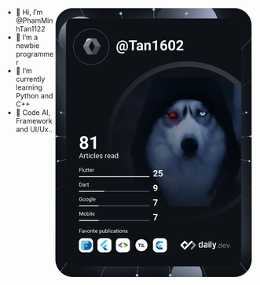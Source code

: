 <a href="https://app.daily.dev/Tan1602"><img src="https://github.com/PhamMinhTan1122/PhamMinhTan1122/blob/main/devcard.svg" width="400" align="right" alt="Phạm Minh Tấn's Dev Card"/></a>
- 👋 Hi, I’m @PhamMinhTan1122
- 👀 I’m a newbie programmer 
- 🌱 I’m currently learning Python and C++
- 🎈 Code AI, Framework and UI/Ux..
<!---
PhamMinhTan1122/PhamMinhTan1122 is a ✨ special ✨ repository because its `README.md` (this file) appears on your GitHub profile.
You can click the Preview link to take a look at your changes.
--->
